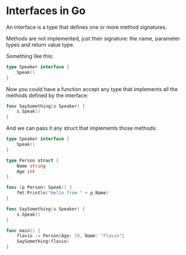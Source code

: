 # Interfaces in Go
An interface is a type that defines one or more method signatures.

Methods are not implemented, just their signature: the name, parameter types and return value type.

Something like this:
```go
type Speaker interface {
	Speak()
}
```
Now you could have a function accept any type that implements all the methods defined by the interface:

```go
func SaySomething(s Speaker) {
	s.Speak()
}
```
And we can pass it any struct that implements those methods:

```go
type Speaker interface {
	Speak()
}

type Person struct {
	Name string
	Age int
}

func (p Person) Speak() {
	fmt.Println("Hello from " + p.Name)
}

func SaySomething(s Speaker) {
	s.Speak()
}

func main() {
	flavio := Person{Age: 39, Name: "Flavio"}
	SaySomething(flavio)
}
```